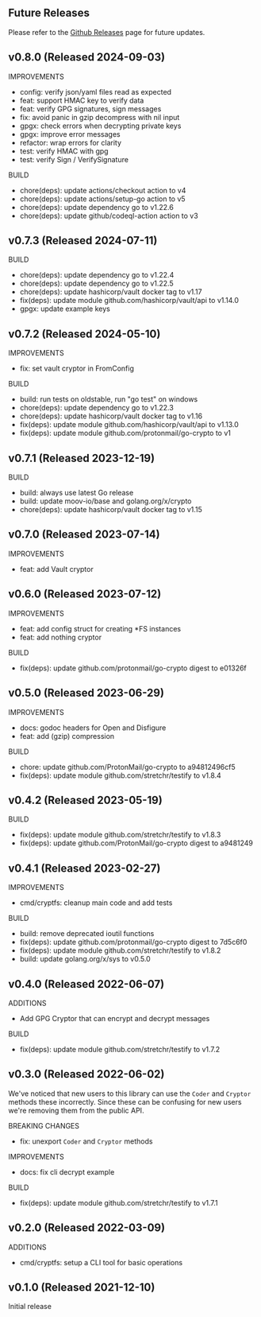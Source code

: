 ## Future Releases

Please refer to the [Github Releases](https://github.com/moov-io/cryptfs/releases) page for future updates.

## v0.8.0 (Released 2024-09-03)

IMPROVEMENTS

- config: verify json/yaml files read as expected
- feat: support HMAC key to verify data
- feat: verify GPG signatures, sign messages
- fix: avoid panic in gzip decompress with nil input
- gpgx: check errors when decrypting private keys
- gpgx: improve error messages
- refactor: wrap errors for clarity
- test: verify HMAC with gpg
- test: verify Sign / VerifySignature

BUILD

- chore(deps): update actions/checkout action to v4
- chore(deps): update actions/setup-go action to v5
- chore(deps): update dependency go to v1.22.6
- chore(deps): update github/codeql-action action to v3

## v0.7.3 (Released 2024-07-11)

BUILD

- chore(deps): update dependency go to v1.22.4
- chore(deps): update dependency go to v1.22.5
- chore(deps): update hashicorp/vault docker tag to v1.17
- fix(deps): update module github.com/hashicorp/vault/api to v1.14.0
- gpgx: update example keys

## v0.7.2 (Released 2024-05-10)

IMPROVEMENTS

- fix: set vault cryptor in FromConfig

BUILD

- build: run tests on oldstable, run "go test" on windows
- chore(deps): update dependency go to v1.22.3
- chore(deps): update hashicorp/vault docker tag to v1.16
- fix(deps): update module github.com/hashicorp/vault/api to v1.13.0
- fix(deps): update module github.com/protonmail/go-crypto to v1

## v0.7.1 (Released 2023-12-19)

BUILD

- build: always use latest Go release
- build: update moov-io/base and golang.org/x/crypto
- chore(deps): update hashicorp/vault docker tag to v1.15

## v0.7.0 (Released 2023-07-14)

IMPROVEMENTS

- feat: add Vault cryptor

## v0.6.0 (Released 2023-07-12)

IMPROVEMENTS

- feat: add config struct for creating *FS instances
- feat: add nothing cryptor

BUILD

- fix(deps): update github.com/protonmail/go-crypto digest to e01326f

## v0.5.0 (Released 2023-06-29)

IMPROVEMENTS

- docs: godoc headers for Open and Disfigure
- feat: add (gzip) compression

BUILD

- chore: update github.com/ProtonMail/go-crypto to a94812496cf5
- fix(deps): update module github.com/stretchr/testify to v1.8.4

## v0.4.2 (Released 2023-05-19)

BUILD

- fix(deps): update module github.com/stretchr/testify to v1.8.3
- fix(deps): update github.com/ProtonMail/go-crypto digest to a9481249

## v0.4.1 (Released 2023-02-27)

IMPROVEMENTS

- cmd/cryptfs: cleanup main code and add tests

BUILD

- build: remove deprecated ioutil functions
- fix(deps): update github.com/protonmail/go-crypto digest to 7d5c6f0
- fix(deps): update module github.com/stretchr/testify to v1.8.2
- build: update golang.org/x/sys to v0.5.0

## v0.4.0 (Released 2022-06-07)

ADDITIONS

- Add GPG Cryptor that can encrypt and decrypt messages

BUILD

- fix(deps): update module github.com/stretchr/testify to v1.7.2

## v0.3.0 (Released 2022-06-02)

We've noticed that new users to this library can use the `Coder` and `Cryptor` methods these incorrectly.
Since these can be confusing for new users we're removing them from the public API.

BREAKING CHANGES

- fix: unexport `Coder` and `Cryptor` methods

IMPROVEMENTS

- docs: fix cli decrypt example

BUILD

- fix(deps): update module github.com/stretchr/testify to v1.7.1

## v0.2.0 (Released 2022-03-09)

ADDITIONS

- cmd/cryptfs: setup a CLI tool for basic operations

## v0.1.0 (Released 2021-12-10)

Initial release
